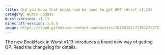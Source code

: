 ```yaml
---
title: Did you know that books can be used to get OP? (Wurst v1.13)
category: Wurst-update
Wurst-version: v1.13
minecraft-version: 1.8.X
image: https://cloud.githubusercontent.com/assets/10100202/7178327/372112c4-e42e-11e4-92ff-93626fcf4e65.jpg
---
```

The new BookHack in Wurst v1.13 introduces a brand new way of getting OP. Read the changelog for details.
